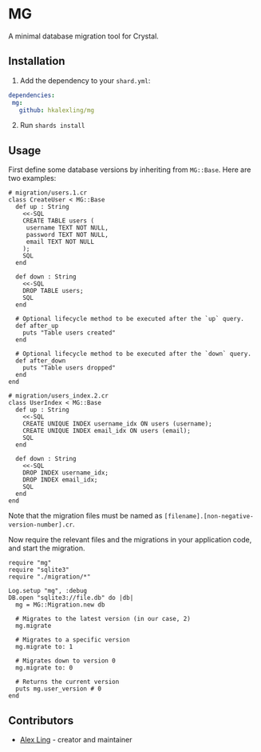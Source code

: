 # MG

A minimal database migration tool for Crystal.

## Installation

1. Add the dependency to your `shard.yml`:

```yaml
dependencies:
 mg:
   github: hkalexling/mg
```

2. Run `shards install`

## Usage

First define some database versions by inheriting from `MG::Base`. Here are two examples:

```crystal
# migration/users.1.cr
class CreateUser < MG::Base
  def up : String
    <<-SQL
    CREATE TABLE users (
     username TEXT NOT NULL,
     password TEXT NOT NULL,
     email TEXT NOT NULL
    );
    SQL
  end

  def down : String
    <<-SQL
    DROP TABLE users;
    SQL
  end

  # Optional lifecycle method to be executed after the `up` query.
  def after_up
    puts "Table users created"
  end

  # Optional lifecycle method to be executed after the `down` query.
  def after_down
    puts "Table users dropped"
  end
end
```

```crystal
# migration/users_index.2.cr
class UserIndex < MG::Base
  def up : String
    <<-SQL
    CREATE UNIQUE INDEX username_idx ON users (username);
    CREATE UNIQUE INDEX email_idx ON users (email);
    SQL
  end

  def down : String
    <<-SQL
    DROP INDEX username_idx;
    DROP INDEX email_idx;
    SQL
  end
end
```

Note that the migration files must be named as `[filename].[non-negative-version-number].cr`.

Now require the relevant files and the migrations in your application code, and start the migration.

```crystal
require "mg"
require "sqlite3"
require "./migration/*"

Log.setup "mg", :debug
DB.open "sqlite3://file.db" do |db|
  mg = MG::Migration.new db

  # Migrates to the latest version (in our case, 2)
  mg.migrate

  # Migrates to a specific version
  mg.migrate to: 1

  # Migrates down to version 0
  mg.migrate to: 0

  # Returns the current version
  puts mg.user_version # 0
end
```

## Contributors

- [Alex Ling](https://github.com/hkalexling) - creator and maintainer
